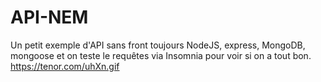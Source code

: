 # API-NEM
Un petit exemple d'API sans front toujours NodeJS, express, MongoDB, mongoose et on teste le requêtes via Insomnia pour voir si on a tout bon.
https://tenor.com/uhXn.gif
